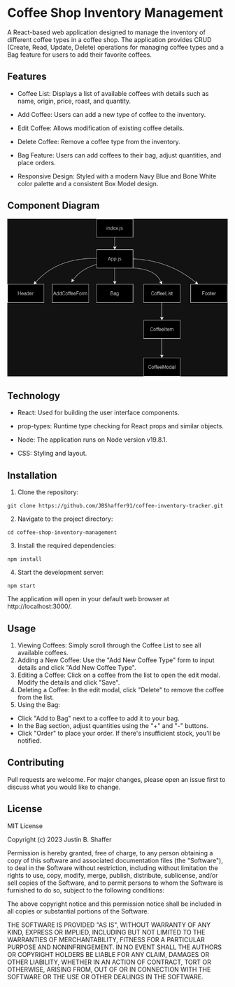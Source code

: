 # Coffee Shop Inventory Management

A React-based web application designed to manage the inventory of different coffee types in a coffee shop. The application provides CRUD (Create, Read, Update, Delete) operations for managing coffee types and a Bag feature for users to add their favorite coffees.

## Features

- Coffee List: Displays a list of available coffees with details such as name, origin, price, roast, and quantity.

- Add Coffee: Users can add a new type of coffee to the inventory.

- Edit Coffee: Allows modification of existing coffee details.

- Delete Coffee: Remove a coffee type from the inventory.

- Bag Feature: Users can add coffees to their bag, adjust quantities, and place orders.

- Responsive Design: Styled with a modern Navy Blue and Bone White color palette and a consistent Box Model design.

## Component Diagram

![Component Diagram](./assets/CoffeeDiagram.drawio.png)

## Technology

- React: Used for building the user interface components.

- prop-types: Runtime type checking for React props and similar objects.

- Node: The application runs on Node version v19.8.1.

- CSS: Styling and layout.

## Installation

1. Clone the repository:

```
git clone https://github.com/JBShaffer91/coffee-inventory-tracker.git
```

2. Navigate to the project directory:
```
cd coffee-shop-inventory-management
```

3. Install the required dependencies:
```
npm install
```
4. Start the development server:
```
npm start
```
The application will open in your default web browser at http://localhost:3000/.

## Usage
1. Viewing Coffees: Simply scroll through the Coffee List to see all available coffees.
2. Adding a New Coffee: Use the "Add New Coffee Type" form to input details and click "Add New Coffee Type".
3. Editing a Coffee: Click on a coffee from the list to open the edit modal. Modify the details and click "Save".
4. Deleting a Coffee: In the edit modal, click "Delete" to remove the coffee from the list.
5. Using the Bag:
- Click "Add to Bag" next to a coffee to add it to your bag.
- In the Bag section, adjust quantities using the "+" and "-" buttons.
- Click "Order" to place your order. If there's insufficient stock, you'll be notified.

## Contributing
Pull requests are welcome. For major changes, please open an issue first to discuss what you would like to change.

## License

MIT License

Copyright (c) 2023 Justin B. Shaffer

Permission is hereby granted, free of charge, to any person obtaining a copy
of this software and associated documentation files (the "Software"), to deal
in the Software without restriction, including without limitation the rights
to use, copy, modify, merge, publish, distribute, sublicense, and/or sell
copies of the Software, and to permit persons to whom the Software is
furnished to do so, subject to the following conditions:

The above copyright notice and this permission notice shall be included in all
copies or substantial portions of the Software.

THE SOFTWARE IS PROVIDED "AS IS", WITHOUT WARRANTY OF ANY KIND, EXPRESS OR
IMPLIED, INCLUDING BUT NOT LIMITED TO THE WARRANTIES OF MERCHANTABILITY,
FITNESS FOR A PARTICULAR PURPOSE AND NONINFRINGEMENT. IN NO EVENT SHALL THE
AUTHORS OR COPYRIGHT HOLDERS BE LIABLE FOR ANY CLAIM, DAMAGES OR OTHER
LIABILITY, WHETHER IN AN ACTION OF CONTRACT, TORT OR OTHERWISE, ARISING FROM,
OUT OF OR IN CONNECTION WITH THE SOFTWARE OR THE USE OR OTHER DEALINGS IN THE
SOFTWARE.